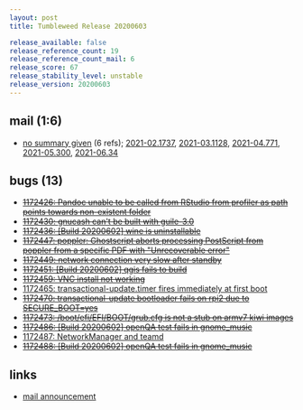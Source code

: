 ```yaml
---
layout: post
title: Tumbleweed Release 20200603

release_available: false
release_reference_count: 19
release_reference_count_mail: 6
release_score: 67
release_stability_level: unstable
release_version: 20200603
---
```


## mail (1:6)

- [no summary given](https://github.com/boombatower/tumbleweed-review/issues/10) (6 refs); [2021-02.1737](https://github.com/boombatower/tumbleweed-review/issues/10), [2021-03.1128](https://github.com/boombatower/tumbleweed-review/issues/10), [2021-04.771](https://github.com/boombatower/tumbleweed-review/issues/10), [2021-05.300](https://github.com/boombatower/tumbleweed-review/issues/10), [2021-06.34](https://github.com/boombatower/tumbleweed-review/issues/10)

## bugs (13)

<!--more-->

- ~~[1172426: Pandoc unable to be called from RStudio from profiler as path points towards non-existent folder](https://bugzilla.opensuse.org/show_bug.cgi?id=1172426)~~
- ~~[1172430: gnucash can't be built with guile-3.0](https://bugzilla.opensuse.org/show_bug.cgi?id=1172430)~~
- ~~[1172436: \[Build 20200602\] wine is uninstallable](https://bugzilla.opensuse.org/show_bug.cgi?id=1172436)~~
- ~~[1172447: poppler: Ghostscript aborts processing PostScript from poppler from a specific PDF with "Unrecoverable error"](https://bugzilla.opensuse.org/show_bug.cgi?id=1172447)~~
- ~~[1172449: network connection very slow after standby](https://bugzilla.opensuse.org/show_bug.cgi?id=1172449)~~
- ~~[1172451: \[Build 20200602\] qgis fails to build](https://bugzilla.opensuse.org/show_bug.cgi?id=1172451)~~
- ~~[1172459: VNC install not working](https://bugzilla.opensuse.org/show_bug.cgi?id=1172459)~~
- [1172465: transactional-update.timer fires immediately at first boot](https://bugzilla.opensuse.org/show_bug.cgi?id=1172465)
- ~~[1172470: transactional-update bootloader fails on rpi2 due to SECURE_BOOT=yes](https://bugzilla.opensuse.org/show_bug.cgi?id=1172470)~~
- ~~[1172473: /boot/efi/EFI/BOOT/grub.cfg is not a stub on armv7 kiwi images](https://bugzilla.opensuse.org/show_bug.cgi?id=1172473)~~
- ~~[1172486: \[Build 20200602\] openQA test fails in gnome_music](https://bugzilla.opensuse.org/show_bug.cgi?id=1172486)~~
- [1172487: NetworkManager and teamd](https://bugzilla.opensuse.org/show_bug.cgi?id=1172487)
- ~~[1172488: \[Build 20200602\] openQA test fails in gnome_music](https://bugzilla.opensuse.org/show_bug.cgi?id=1172488)~~



## links

- [mail announcement](https://github.com/boombatower/tumbleweed-review/issues/10)
